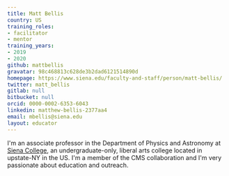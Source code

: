 ```yaml
---
title: Matt Bellis
country: US
training_roles:
- facilitator
- mentor
training_years:
- 2019
- 2020
github: mattbellis
gravatar: 98c468813c628de3b2dad6121514890d
homepage: https://www.siena.edu/faculty-and-staff/person/matt-bellis/
twitter: matt_bellis
gitlab: null
bitbucket: null
orcid: 0000-0002-6353-6043
linkedin: matthew-bellis-2377aa4
email: mbellis@siena.edu
layout: educator
---
```


<!-- Write something about yourself here (if you want)!
You can use Markdown syntax to style this page.
-->
I'm an associate professor in the Department of Physics and Astronomy
at [Siena College](https://www.siena.edu/), an undergraduate-only, liberal arts college
located in upstate-NY in the US.
I'm a member of the CMS collaboration and I'm very passionate about education
and outreach.
